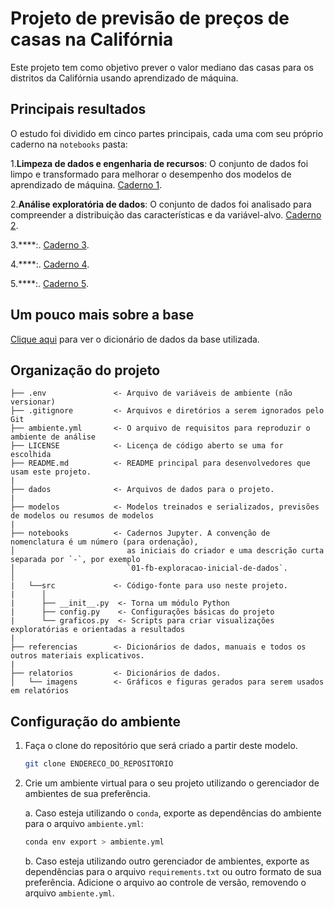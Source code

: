 # Projeto de previsão de preços de casas na Califórnia

Este projeto tem como objetivo prever o valor mediano das casas para os distritos da Califórnia usando aprendizado de máquina.

## Principais resultados
O estudo foi dividido em cinco partes principais, cada uma com seu próprio caderno na `notebooks` pasta:

1.**Limpeza de dados e engenharia de recursos**: O conjunto de dados foi limpo e transformado para melhorar o desempenho dos modelos de aprendizado de máquina. [Caderno 1](notebooks/01-jb-limpeza_e_tratamento_de_dados.ipynb).

2.**Análise exploratória de dados**: O conjunto de dados foi analisado para compreender a distribuição das características e da variável-alvo. [Caderno 2](notebooks/02-jb-eda.ipynb).

3.****:. [Caderno 3](notebooks/03-jb-geolocalizacao.ipynb).

4.****:. [Caderno 4](notebooks/04-jb-modelos.ipynb).

5.****:. [Caderno 5](home.py).

## Um pouco mais sobre a base

[Clique aqui](referencias/dicionario_de_dados.md) para ver o dicionário de dados da base utilizada.

## Organização do projeto

```
├── .env               <- Arquivo de variáveis de ambiente (não versionar)
├── .gitignore         <- Arquivos e diretórios a serem ignorados pelo Git
├── ambiente.yml       <- O arquivo de requisitos para reproduzir o ambiente de análise
├── LICENSE            <- Licença de código aberto se uma for escolhida
├── README.md          <- README principal para desenvolvedores que usam este projeto.
|
├── dados              <- Arquivos de dados para o projeto.
|
├── modelos            <- Modelos treinados e serializados, previsões de modelos ou resumos de modelos
|
├── notebooks          <- Cadernos Jupyter. A convenção de nomenclatura é um número (para ordenação),
│                         as iniciais do criador e uma descrição curta separada por `-`, por exemplo
│                         `01-fb-exploracao-inicial-de-dados`.
│
|   └──src             <- Código-fonte para uso neste projeto.
|      │
|      ├── __init__.py  <- Torna um módulo Python
|      ├── config.py    <- Configurações básicas do projeto
|      └── graficos.py  <- Scripts para criar visualizações exploratórias e orientadas a resultados
|
├── referencias        <- Dicionários de dados, manuais e todos os outros materiais explicativos.
|
├── relatorios         <- Dicionários de dados.
│   └── imagens        <- Gráficos e figuras gerados para serem usados em relatórios
```

## Configuração do ambiente

1. Faça o clone do repositório que será criado a partir deste modelo.

    ```bash
    git clone ENDERECO_DO_REPOSITORIO
    ```

2. Crie um ambiente virtual para o seu projeto utilizando o gerenciador de ambientes de sua preferência.

    a. Caso esteja utilizando o `conda`, exporte as dependências do ambiente para o arquivo `ambiente.yml`:

      ```bash
      conda env export > ambiente.yml
      ```

    b. Caso esteja utilizando outro gerenciador de ambientes, exporte as dependências
    para o arquivo `requirements.txt` ou outro formato de sua preferência. Adicione o
    arquivo ao controle de versão, removendo o arquivo `ambiente.yml`.

